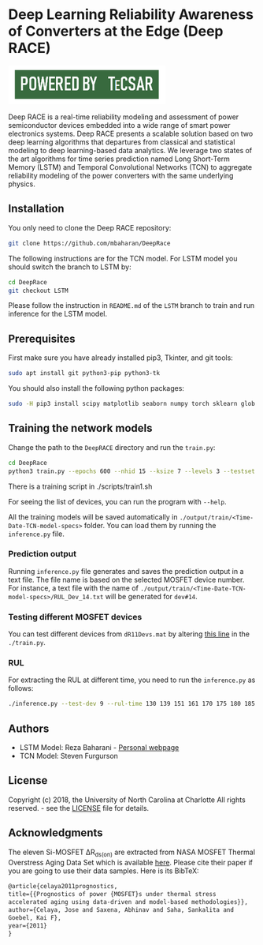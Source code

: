 # Deep Learning Reliability Awareness of Converters at the Edge (Deep RACE)
![POWERED BY TeCSAR](https://raw.githubusercontent.com/TeCSAR-UNCC/Deep_RACE/master/logo/tecsarPowerBy.png)

Deep RACE is a real-time reliability modeling and assessment of power semiconductor devices embedded into a wide range of smart power electronics systems. Deep RACE presents a scalable solution based on two deep learning algorithms that departures from classical and statistical modeling to deep learning-based data analytics. We leverage two states of the art algorithms for time series prediction named Long Short-Term Memory (LSTM) and Temporal Convolutional Networks (TCN) to aggregate reliability modeling of the power converters with the same underlying physics.

  
## Installation
You only need to clone the Deep RACE repository:
```bash
git clone https://github.com/mbaharan/DeepRace
```
The following instructions are for the TCN model. For LSTM model you should switch the branch to LSTM by:
```bash
cd DeepRace
git checkout LSTM
```
Please follow the instruction in `README.md` of the `LSTM` branch to train and run inference for the LSTM model.

## Prerequisites
First make sure you have already installed pip3, Tkinter, and git tools:
``` bash
sudo apt install git python3-pip python3-tk
```
You should also install the following python packages:
```bash
sudo -H pip3 install scipy matplotlib seaborn numpy torch sklearn glob shutil
```
## Training the network models
Change the path to the `DeepRACE` directory and run the `train.py`:
```bash
cd DeepRace
python3 train.py --epochs 600 --nhid 15 --ksize 7 --levels 3 --testset 0 --dropout 0
```
There is a training script in ./scripts/train1.sh

For seeing the list of devices, you can run the program with `--help`.


All the training models will be saved automatically in `./output/train/<Time-Date-TCN-model-specs>` folder. You can load them by running the `inference.py` file.

### Prediction output
Running `inference.py` file generates and saves the prediction output in a text file. The file name is based on the selected MOSFET device number. For instance, a text file with the name of `./output/train/<Time-Date-TCN-model-specs>/RUL_Dev_14.txt` will be generated for `dev#14`.

### Testing different MOSFET devices
You can test different devices from `dR11Devs.mat` by altering [this line](https://github.com/TeCSAR-UNCC/Deep_RACE/blob/68688f2b89a651f0985364c74c2ae949a696338b/train.py#L69) in the `./train.py`.

### RUL
For extracting the RUL at different time, you need to run the `inference.py` as follows:
```bash
./inference.py --test-dev 9 --rul-time 130 139 151 161 170 175 180 185 189
```


## Authors
* LSTM Model: Reza Baharani - [Personal webpage](https://rbaharani.com/)
* TCN  Model: Steven Furgurson

## License
Copyright (c) 2018, the University of North Carolina at Charlotte All rights reserved. - see the [LICENSE](https://raw.githubusercontent.com/TeCSAR-UNCC/Deep_RACE/master/LICENSE) file for details.
## Acknowledgments

The eleven Si-MOSFET ΔR<sub>ds(on)</sub> are extracted from NASA MOSFET Thermal Overstress Aging Data Set which is available [here](https://ti.arc.nasa.gov/tech/dash/groups/pcoe/prognostic-data-repository/). Please cite their paper if you are going to use their data samples. Here is its BibTeX:
```
@article{celaya2011prognostics,
title={{Prognostics of power {MOSFET}s under thermal stress accelerated aging using data-driven and model-based methodologies}},
author={Celaya, Jose and Saxena, Abhinav and Saha, Sankalita and Goebel, Kai F},
year={2011}
}
```
